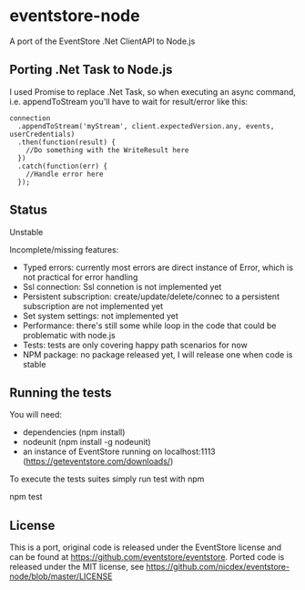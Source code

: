 # eventstore-node
A port of the EventStore .Net ClientAPI to Node.js

## Porting .Net Task to Node.js

I used Promise to replace .Net Task, so when executing an async command, i.e. appendToStream you'll have to wait for result/error like this:

    connection
      .appendToStream('myStream', client.expectedVersion.any, events, userCredentials)
      .then(function(result) {
        //Do something with the WriteResult here
      })
      .catch(function(err) {
        //Handle error here
      });

## Status

Unstable

Incomplete/missing features:

- Typed errors: currently most errors are direct instance of Error, which is not practical for error handling
- Ssl connection: Ssl connetion is not implemented yet
- Persistent subscription: create/update/delete/connec to a persistent subscription are not implemented yet
- Set system settings: not implemented yet
- Performance: there's still some while loop in the code that could be problematic with node.js
- Tests: tests are only covering happy path scenarios for now
- NPM package: no package released yet, I will release one when code is stable

## Running the tests
You will need:

- dependencies (npm install)
- nodeunit (npm install -g nodeunit)
- an instance of EventStore running on localhost:1113 (https://geteventstore.com/downloads/)

To execute the tests suites simply run test with npm

npm test

## License

This is a port, original code is released under the EventStore license and can be found at https://github.com/eventstore/eventstore.
Ported code is released under the MIT license, see https://github.com/nicdex/eventstore-node/blob/master/LICENSE

